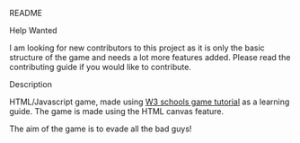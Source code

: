 README

Help Wanted

I am looking for new contributors to this project as it is only the basic structure of the game and needs a lot
more features added. Please read the contributing guide if you would like to contribute.

Description

HTML/Javascript game, made using [W3 schools game tutorial](http://www.w3schools.com/graphics/game_canvas.asp ) as a learning guide. 
The game is made using the HTML canvas feature. 

The aim of the game is to evade all the bad guys!








